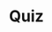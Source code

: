 ---
title: "Quiz"
passing_percentage: 70
layout: "test"
type: "test"
questions:
  - id: "q1"
    text: "What type of application architecture does the BookInfo application represent?"
    type: "single-answer"
    marks: 2
    options:
      - id: "a"
        text: "Monolithic application"
      - id: "b"
        text: "Polyglot composition of microservices"
        is_correct: true
      - id: "c"
        text: "Single-language distributed system"
      - id: "d"
        text: "Serverless function composition"
  - id: "q2"
    text: "What are the requirements for automatic sidecar injection in Istio?"
    type: "multiple-answers"
    marks: 2
    options:
      - id: "a"
        text: "Kubernetes API server supporting admissionregistration APIs"
        is_correct: true
      - id: "b"
        text: "Namespace labeled with istio-injection=enabled"
        is_correct: true
      - id: "c"
        text: "Manual sidecar proxy configuration in each pod"
  - id: "q3"
    text: "Which tool is used to manage Kubernetes resources?" 
    type: "short_answer" 
    marks: 2
    correct_answer: "kubectl" 
---
